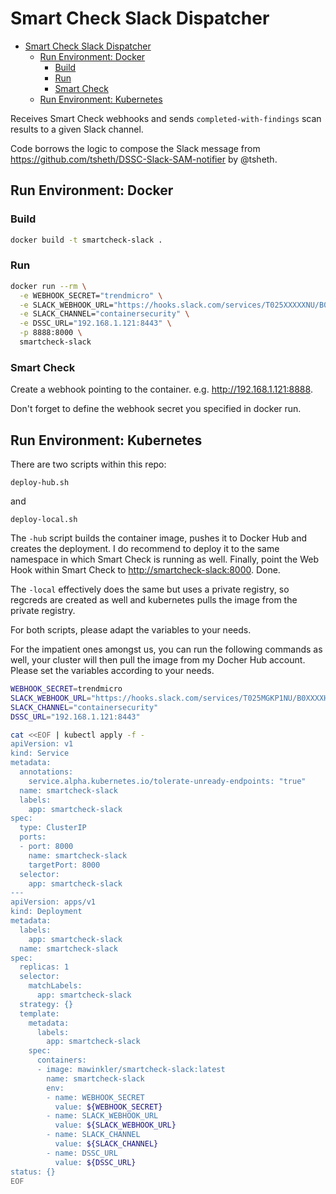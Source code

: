 # Smart Check Slack Dispatcher

- [Smart Check Slack Dispatcher](#smart-check-slack-dispatcher)
  - [Run Environment: Docker](#run-environment-docker)
    - [Build](#build)
    - [Run](#run)
    - [Smart Check](#smart-check)
  - [Run Environment: Kubernetes](#run-environment-kubernetes)

Receives Smart Check webhooks and sends `completed-with-findings` scan results to a given Slack channel.

Code borrows the logic to compose the Slack message from <https://github.com/tsheth/DSSC-Slack-SAM-notifier> by @tsheth.

## Run Environment: Docker

### Build

```sh
docker build -t smartcheck-slack .
```

### Run

```sh
docker run --rm \
  -e WEBHOOK_SECRET="trendmicro" \
  -e SLACK_WEBHOOK_URL="https://hooks.slack.com/services/T025XXXXXNU/B026XXXXX0G/Q2krr9FJtBXXXXXXXhDcG5B" \
  -e SLACK_CHANNEL="containersecurity" \
  -e DSSC_URL="192.168.1.121:8443" \
  -p 8888:8000 \
  smartcheck-slack
```

### Smart Check

Create a webhook pointing to the container. e.g. <http://192.168.1.121:8888>.

Don't forget to define the webhook secret you specified in docker run.

## Run Environment: Kubernetes

There are two scripts within this repo:

`deploy-hub.sh`

and

`deploy-local.sh`

The `-hub` script builds the container image, pushes it to Docker Hub and creates the deployment. I do recommend to deploy it to the same namespace in which Smart Check is running as well. Finally, point the Web Hook within Smart Check to <http://smartcheck-slack:8000>. Done.

The `-local` effectively does the same but uses a private registry, so regcreds are created as well and kubernetes pulls the image from the private registry.

For both scripts, please adapt the variables to your needs.

For the impatient ones amongst us, you can run the following commands as well, your cluster will then pull the image from my Docher Hub account. Please set the variables according to your needs.

```sh
WEBHOOK_SECRET=trendmicro
SLACK_WEBHOOK_URL="https://hooks.slack.com/services/T025MGKP1NU/B0XXXXHF60G/Q2krrXXXXXXXXrXwFChDcG5B"
SLACK_CHANNEL="containersecurity"
DSSC_URL="192.168.1.121:8443"

cat <<EOF | kubectl apply -f -
apiVersion: v1
kind: Service
metadata:
  annotations:
    service.alpha.kubernetes.io/tolerate-unready-endpoints: "true"
  name: smartcheck-slack
  labels:
    app: smartcheck-slack
spec:
  type: ClusterIP
  ports:
  - port: 8000
    name: smartcheck-slack
    targetPort: 8000
  selector:
    app: smartcheck-slack
---
apiVersion: apps/v1
kind: Deployment
metadata:
  labels:
    app: smartcheck-slack
  name: smartcheck-slack
spec:
  replicas: 1
  selector:
    matchLabels:
      app: smartcheck-slack
  strategy: {}
  template:
    metadata:
      labels:
        app: smartcheck-slack
    spec:
      containers:
      - image: mawinkler/smartcheck-slack:latest
        name: smartcheck-slack
        env:
        - name: WEBHOOK_SECRET
          value: ${WEBHOOK_SECRET}
        - name: SLACK_WEBHOOK_URL
          value: ${SLACK_WEBHOOK_URL}
        - name: SLACK_CHANNEL
          value: ${SLACK_CHANNEL}
        - name: DSSC_URL
          value: ${DSSC_URL}
status: {}
EOF
```
